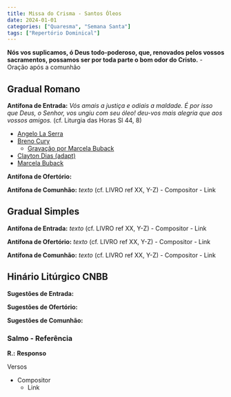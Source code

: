 ```yaml
---
title: Missa do Crisma - Santos Óleos
date: 2024-01-01
categories: ["Quaresma", "Semana Santa"]
tags: ["Repertório Dominical"]
---
```

**Nós vos suplicamos, ó Deus todo-poderoso, que, renovados pelos vossos sacramentos, possamos ser por toda parte o bom odor do Cristo.** - Oração após a comunhão

## Gradual Romano
**Antífona de Entrada:** *Vós amais a justiça e odiais a maldade. É por isso que Deus, o Senhor, vos ungiu com seu óleo! deu-vos mais alegria que aos vossos amigos.* (cf. Liturgia das Horas Sl 44, 8)
- [Angelo La Serra](https://youtu.be/2nDyfSHdtM4)
-   [Breno Cury](https://www.instagram.com/p/CUnK0VzFO8z/)
	-   [Gravação por Marcela Buback](https://youtu.be/bDs8U6xJf6k)
-   [Clayton Dias (adapt)](https://youtu.be/7CvdWJ6Ey1U)
-   [Marcela Buback](https://youtu.be/3ifbA-wsCKU)


**Antífona de Ofertório:** 


**Antífona de Comunhão:** _texto_ (cf. LIVRO ref XX, Y-Z)
	- Compositor
		- Link

## Gradual Simples
**Antífona de Entrada:** _texto_ (cf. LIVRO ref XX, Y-Z)
	- Compositor
		- Link

**Antífona de Ofertório:** _texto_ (cf. LIVRO ref XX, Y-Z)
	- Compositor
		- Link

**Antífona de Comunhão:** _texto_ (cf. LIVRO ref XX, Y-Z)
	- Compositor
		- Link

## Hinário Litúrgico CNBB
**Sugestões de Entrada:** 


**Sugestões de Ofertório:**


**Sugestões de Comunhão:**


### Salmo - Referência

**R.:** **Responso**

Versos

- Compositor
	- Link

